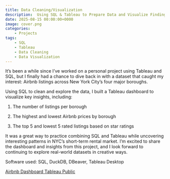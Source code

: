 ```yaml
---
title: Data Cleaning/Visualization
description:  Using SQL & Tableau to Prepare Data and Visualize Findings.
date: 2025-08-15 00:00:00+0000
image: cover.png
categories:
    - Projects
tags:
    - SQL
    - Tableau
    - Data Cleaning
    - Data Visualization
---
```


It’s been a while since I’ve worked on a personal project using Tableau and SQL, but I finally had a chance to dive back in with a dataset that caught my interest: Airbnb listings across New York City’s four major boroughs.

Using SQL to clean and explore the data, I built a Tableau dashboard to visualize key insights, including:

1. The number of listings per borough

2. The highest and lowest Airbnb prices by borough

3. The top 5 and lowest 5 rated listings based on star ratings

It was a great way to practice combining SQL and Tableau while uncovering interesting patterns in NYC’s short-term rental market. I’m excited to share the dashboard and insights from this project, and I look forward to continuing to explore real-world datasets in creative ways.

Software used: SQL, DuckDB, DBeaver, Tableau Desktop

[Airbnb Dashboard Tableau Public](https://public.tableau.com/views/AirbnbBorough/Dashboard1?:language=en-US&publish=yes&:sid=&:redirect=auth&:display_count=n&:origin=viz_share_link)
